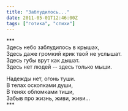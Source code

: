 ```yaml
---
title: "Заблудилось..."
date: 2011-05-01T12:46:00Z
tags: ["готика", "стихи"]
---
```


\*\*\*  
Здесь небо заблудилось в крышах,  
Здесь даже громкий крик твой не услышат.  
Здесь губы врут как дышат.  
Здесь нет людей -- здесь только мыши.

Надежды нет, огонь туши.  
В телах осколками души,  
В тенях обломками тиши,  
Забыв про жизнь, живи, живи...  
\*\*\*


